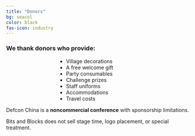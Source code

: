 ```yaml
---
title: "Donors"
bg: seacol
color: black
fas-icon: industry
---
```

### We thank donors who provide:
<div style='width: 16em; margin-left: auto; margin-right: auto;'>
    <ul>
        <li>Village decorations</li>
        <li>A free welcome gift</li>
        <li>Party consumables</li>
        <li>Challenge prizes</li>
        <li>Staff uniforms</li>
        <li>Accommodations</li>
        <li>Travel costs</li>
    </ul>
</div>

Defcon China is a <strong>noncommercial conference</strong> with sponsorship limitations.

Bits and Blocks does not sell stage time, logo placement, or special treatment.
